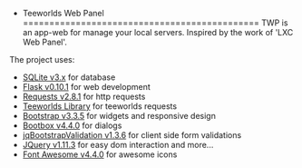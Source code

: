 + Teeworlds Web Panel
=============================================
TWP is an app-web for manage your local servers. Inspired by the work of 'LXC Web Panel'.

The project uses:
- [SQLite v3.x](https://www.sqlite.org/) for database
- [Flask v0.10.1](http://flask.pocoo.org/) for web development
- [Requests v2.8.1](http://docs.python-requests.org/) for http requests
- [Teeworlds Library](https://blog.mnus.de/2011/07/teeworlds-serverlist-library-for-python/) for teeworlds requests
- [Bootstrap v3.3.5](http://getbootstrap.com/) for widgets and responsive design
 - [Bootbox v4.4.0](http://bootboxjs.com/) for dialogs
 - [jqBootstrapValidation v1.3.6](https://reactiveraven.github.io/jqBootstrapValidation/) for client side form validations
- [JQuery v1.11.3](http://jquery.com/) for easy dom interaction and more...
- [Font Awesome v4.4.0](http://fontawesome.io/) for awesome icons